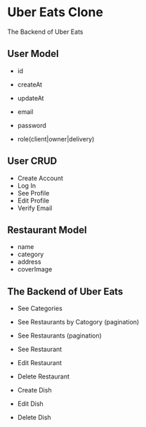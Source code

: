 # Uber Eats Clone

The Backend of Uber Eats

## User Model

- id
- createAt
- updateAt

- email
- password
- role(client|owner|delivery)

## User CRUD
- Create Account
- Log In
- See Profile
- Edit Profile
- Verify Email

## Restaurant Model

- name
- category
- address
- coverImage

## The Backend of Uber Eats

- See Categories
- See Restaurants by Catogory (pagination)
- See Restaurants (pagination)
- See Restaurant
 
- Edit Restaurant
- Delete Restaurant

- Create Dish
- Edit Dish
- Delete Dish